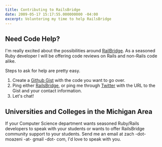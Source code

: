 ```yaml
---
title: Contributing to RailsBridge
date: 2009-05-17 15:17:55.000000000 -04:00
excerpt: Voluntering my time to help RailsBridge
---
```

## Need Code Help?

I'm really excited about the possibilities around [RailBridge](http://railsbridge.org/). As a seasoned Ruby developer I will be offering code reviews on Rails and non-Rails code alike.

Steps to ask for help are pretty easy.

1. Create a [Github Gist](http://gist.github.com) with the code you want to go over.
1. Ping either [RailsBridge](http://groups.google.com/group/railsbridge), or ping me through [Twitter](http://twitter.com/zmoazeni) with the URL to the Gist and your contact information.
1. Let's chat!

## Universities and Colleges in the Michigan Area

If your Computer Science department wants seasoned Ruby/Rails developers to speak with your students or wants to offer RailsBridge community support to your students. Send me an email at zach -dot- moazeni -at- gmail -dot- com, I'd love to speak with you.

